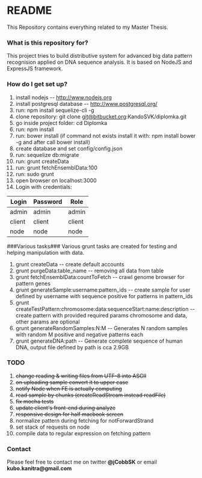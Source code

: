 # README #

This Repository contains everything related to my Master Thesis.

### What is this repository for? ###

This project tries to build distributive system for advanced big data pattern recognision applied on DNA sequence analysis. It is based on NodeJS and ExpressJS framework.

### How do I get set up? ###
1. install nodejs -- http://www.nodejs.org
1. install postgresql database -- http://www.postgresql.org/
1. run: npm install sequelize-cli -g
1. clone repository: git clone git@bitbucket.org:KandoSVK/diplomka.git
1. go inside project folder: cd Diplomka
1. run: npm install
1. run: bower install (if command not exists install it with: npm install bower -g and after call bower install)
1. create database and set config/config.json
1. run: sequelize db:migrate
1. run: grunt createData
1. run: grunt fetchEnsemblData:100
1. run: sudo grunt
1. open browser on localhost:3000
1. Login with credentials:

| Login  | Password    | Role   |
| ------ | ----------- | ------ |
| admin  | admin       | admin  |
| client | client      | client |
| node   | node        | node   |

###Various tasks###
Various grunt tasks are created for testing and helping manipulation with data.

1. grunt createData -- create default accounts
1. grunt purgeData:table_name -- removing all data from table
1. grunt fetchEnsemblData:countToFetch -- crawl genome browser for pattern genes
1. grunt generateSample:username:pattern_ids -- create sample for user defined by username with sequence positive for patterns in pattern_ids
1. grunt createTestPattern:chromosome:data:sequenceStart:name:description -- create pattern with provided required params chromosome and data, other params are optional
1. grunt generateRandomSamples:N:M -- Generates N random samples with random M positive and negative patterns each
1. grunt generateDNA:path -- Generate complete sequence of human DNA, output file defined by path is cca 2.9GB

### TODO ###

1. ~~change reading & writing files from UTF-8 into ASCII~~
1. ~~on uploading sample convert it to upper case~~
1. ~~notify Node when FE is actually computing~~
1. ~~read sample by chunks (createReadStream instead readFile)~~
1. ~~fix mocha tests~~
1. ~~update client's front-end during analyze~~
1. ~~responsive design for half macbook screen~~
1. normalize pattern during fetching for notForwardStrand
1. set stack of requests on node
1. compile data to regular expression on fetching pattern

### Contact ###

Please feel free to contact me on twitter __@jCobbSK__ or email __kubo.kanitra@gmail.com__